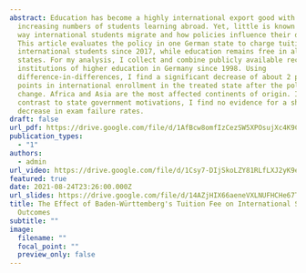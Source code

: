 ```yaml
---
abstract: Education has become a highly international export good with
  increasing numbers of students learning abroad. Yet, little is known about the
  way international students migrate and how policies influence their decision.
  This article evaluates the policy in one German state to charge tuition from
  international students since 2017, while education remains free in all other
  states. For my analysis, I collect and combine publicly available records for
  institutions of higher education in Germany since 1998. Using
  difference-in-differences, I find a significant decrease of about 2 percentage
  points in international enrollment in the treated state after the policy
  change. Africa and Asia are the most affected continents of origin. In
  contrast to state government motivations, I find no evidence for a short-term
  decrease in exam failure rates.
draft: false
url_pdf: https://drive.google.com/file/d/1AfBcw8omfIzCezSW5XPOsujXc4K9CFIl/view?usp=sharing
publication_types:
  - "1"
authors:
  - admin
url_video: https://drive.google.com/file/d/1Csy7-DIjSkoLZY81RLfLXJ2yK9eXA8N2/view?usp=sharing
featured: true
date: 2021-08-24T23:26:00.000Z
url_slides: https://drive.google.com/file/d/14AZjHIX66aeneVXLNUFHCHe67TyGL9Nb/view?usp=sharing
title: The Effect of Baden-Württemberg's Tuition Fee on International Students
  Outcomes
subtitle: ""
image:
  filename: ""
  focal_point: ""
  preview_only: false
---
```

